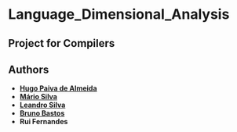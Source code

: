 # Language_Dimensional_Analysis
## Project for Compilers
## Authors
 - **[Hugo Paiva de Almeida](https://github.com/hugofpaiva)**
 - **[Mário Silva](https://github.com/MarioCSilva)**
 - **[Leandro Silva](https://github.com/leand12)**
 - **[Bruno Bastos](https://github.com/BrunosBastos)**
 - **Rui Fernandes**
